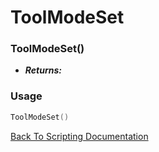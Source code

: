 # ToolModeSet

### ToolModeSet()
- ***Returns:*** 

### Usage

```Lua
ToolModeSet()
```


[Back To Scripting Documentation](../README.md)
